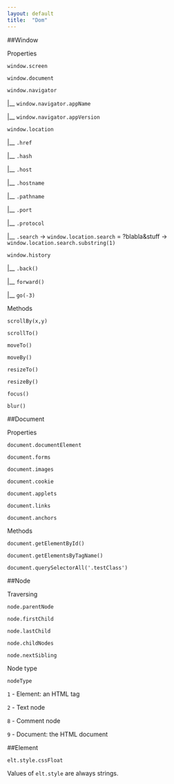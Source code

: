 ```yaml
---
layout: default
title:  "Dom"
---
```

##Window

Properties

`window.screen`

`window.document`

`window.navigator`

|__ `window.navigator.appName`

|__ `window.navigator.appVersion`

`window.location`

|__ `.href`

|__ `.hash`

|__ `.host`

|__ `.hostname`

|__ `.pathname`

|__ `.port`

|__ `.protocol`

|__ `.search` -> `window.location.search` = ?blabla&stuff -> `window.location.search.substring(1)`
 
`window.history`

|__ `.back()`

|__ `forward()`

|__ `go(-3)`

Methods

`scrollBy(x,y)`

`scrollTo()`

`moveTo()`

`moveBy()`

`resizeTo()`

`resizeBy()`

`focus()`

`blur()`

##Document

Properties

`document.documentElement`

`document.forms`

`document.images`

`document.cookie`

`document.applets`

`document.links`

`document.anchors`

Methods

`document.getElementById()`

`document.getElementsByTagName()`

`document.querySelectorAll('.testClass')`

##Node

Traversing

`node.parentNode`

`node.firstChild`

`node.lastChild`

`node.childNodes`

`node.nextSibling`

Node type 

`nodeType`

`1` - Element: an HTML tag

`2` - Text node

`8` - Comment node

`9` - Document: the HTML document

##Element

`elt.style.cssFloat`

Values of `elt.style` are always strings.